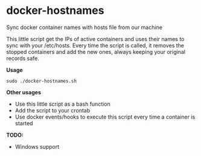 # docker-hostnames
Sync docker container names with hosts file from our machine 

This little script get the IPs of active containers and uses their names to sync with your /etc/hosts.
Every time the script is called, it removes the stopped containers and add the new ones, always keeping your original records safe.

**Usage**

```sudo ./docker-hostnames.sh```

**Other usages**
- Use this little script as a bash function
- Add the script to your crontab
- Use docker events/hooks to execute this script every time a container is started


**TODO:**
- Windows support